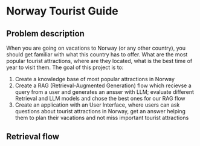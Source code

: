 # Norway Tourist Guide

## Problem description
When you are going on vacations to Norway (or any other country), you should get familiar with what this country has to offer. What are the most popular tourist attractions, where are they located, what is the best time of year to visit them. The goal of this project is to:
1. Create a knowledge base of most popular attractions in Norway
2. Create a RAG (Retrieval-Augmented Generation) flow  which recievse a query from a user and generates an ansser with LLM; evaluate different Retrieval and LLM models and chose the best ones for our RAG flow
3. Create an application with an User Interface, where users can ask questions about tourist attractions in Norway, get an answer helping them to plan their vacations and not miss important tourist attractions

## Retrieval flow
